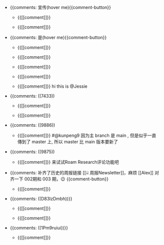 - {{comments: 宣传(hover me){{comment-button}}
    - {{[[comment]]}}

    - {{[[comment]]}}

- {{comments: 是(hover me){{comment-button}}
    - {{[[comment]]}}

    - {{[[comment]]}}

    - {{[[comment]]}}

    - {{[[comment]]}}

    - {{[[comment]]}}
hi this is @Jessie
- {{comments: ((7433))
    - {{[[comment]]}}

    - {{[[comment]]}}

- {{comments: ((9886))

    - {{[[comment]]}}
#@kunpeng9 因为主 branch 是 main , 但是似乎一直傳到了 master 上, 所以 master 比 main 版本要新了
- {{comments: ((9875))
    - {{[[comment]]}}
来试试Roam Research评论功能吧
- {{comments: 补齐了历史的周报链接 [[⌸ 周报Newsletter]]，麻烦 [[Alex]] 对齐一下 002期和 003 期，😉 {{comment-button}}
    - {{[[comment]]}}

- {{comments: ((D83lzDmbh))}}
    - {{[[comment]]}}

    - {{[[comment]]}}

- {{comments: ((1Pm9ruiui))}}
    - {{[[comment]]}}

